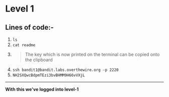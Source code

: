 # Level 1
## Lines of code:-
1. `ls`
2. `cat readme`
3. > The key which is now printed on the terminal can be copied onto the clipboard
4. `ssh bandit1@bandit.labs.overthewire.org -p 2220`
5. `NH2SXQwcBdpmTEzi3bvBHMM9H66vVXjL`
---
**With this we've logged into level-1**
